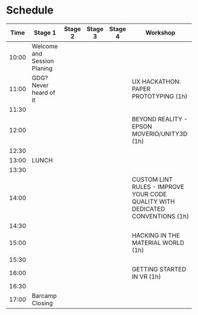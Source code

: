 # Schedule

Time | Stage 1 | Stage 2 | Stage 3 | Stage 4 | Workshop
-----|--------|---------|---------|---------|---------
10:00  | Welcome and Session Planing | | | |
11:00  | GDG? Never heard of it | | | | UX HACKATHON: PAPER PROTOTYPING (1h)
11:30  |
12:00  |                        | | | | BEYOND REALITY - EPSON MOVERIO/UNITY3D (1h) 
12:30  |                        | | | | 
13:00  | LUNCH                  | | | | 
13:30  |                        | | | | 
14:00  |                        | | | | CUSTOM LINT RULES - IMPROVE YOUR CODE QUALITY WITH DEDICATED CONVENTIONS (1h)
14:30  |                        | | | | 
15:00  |                        | | | | HACKING IN THE MATERIAL WORLD (1h)
15:30  |                        | | | | 
16:00  |                        | | | | GETTING STARTED IN VR (1h)
16:30  |                        | | | | 
17:00  | Barcamp Closing        | | | | 
